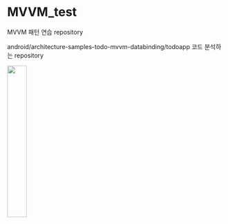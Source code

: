 # MVVM_test
MVVM 패턴 연습 repository

android/architecture-samples-todo-mvvm-databinding/todoapp 코드 분석하는 repository

<package structure>
  <div>
<img src="https://user-images.githubusercontent.com/64063225/81242710-cf688500-9048-11ea-9b07-cb0074e46d88.PNG" width="30%"></img>

